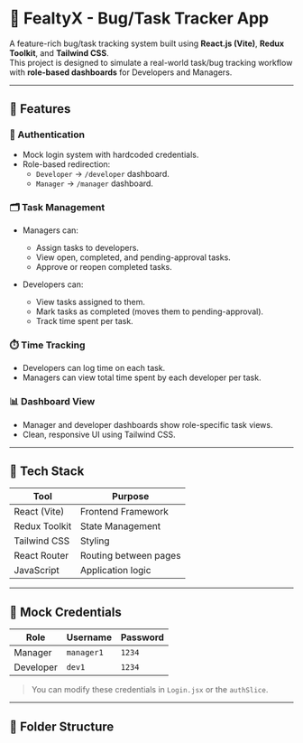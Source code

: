 # 🐞 FealtyX - Bug/Task Tracker App

A feature-rich bug/task tracking system built using **React.js (Vite)**, **Redux Toolkit**, and **Tailwind CSS**.  
This project is designed to simulate a real-world task/bug tracking workflow with **role-based dashboards** for Developers and Managers.

---

## 🚀 Features

### 🔐 Authentication
- Mock login system with hardcoded credentials.
- Role-based redirection:
  - `Developer` → `/developer` dashboard.
  - `Manager` → `/manager` dashboard.

### 🗂️ Task Management
- Managers can:
  - Assign tasks to developers.
  - View open, completed, and pending-approval tasks.
  - Approve or reopen completed tasks.

- Developers can:
  - View tasks assigned to them.
  - Mark tasks as completed (moves them to pending-approval).
  - Track time spent per task.

### ⏱️ Time Tracking
- Developers can log time on each task.
- Managers can view total time spent by each developer per task.

### 📊 Dashboard View
- Manager and developer dashboards show role-specific task views.
- Clean, responsive UI using Tailwind CSS.

---

## 🔧 Tech Stack

| Tool        | Purpose                       |
|-------------|-------------------------------|
| React (Vite) | Frontend Framework             |
| Redux Toolkit | State Management             |
| Tailwind CSS | Styling                       |
| React Router | Routing between pages         |
| JavaScript   | Application logic             |

---

## 🧪 Mock Credentials

| Role     | Username   | Password |
|----------|------------|----------|
| Manager  | `manager1` | `1234`   |
| Developer| `dev1`     | `1234`   |

> You can modify these credentials in `Login.jsx` or the `authSlice`.

---

## 📁 Folder Structure

